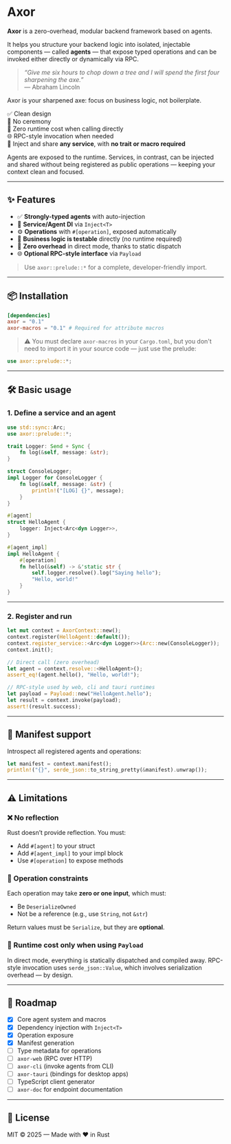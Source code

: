 # Axor

**Axor** is a zero-overhead, modular backend framework based on agents.

It helps you structure your backend logic into isolated, injectable components — called **agents** — that expose typed operations and can be invoked either directly or dynamically via RPC.

> _“Give me six hours to chop down a tree and I will spend the first four sharpening the axe.”_  
> — Abraham Lincoln

Axor is your sharpened axe: focus on business logic, not boilerplate.

✅ Clean design  
🧪 No ceremony  
🚀 Zero runtime cost when calling directly  
🌐 RPC-style invocation when needed  
🔌 Inject and share **any service**, with **no trait or macro required**

Agents are exposed to the runtime. Services, in contrast, can be injected and shared without being registered as public operations — keeping your context clean and focused.

---

## ✨ Features

- ✅ **Strongly-typed agents** with auto-injection
- 🔌 **Service/Agent DI** via `Inject<T>`
- ⚙️ **Operations** with `#[operation]`, exposed automatically
- 🧪 **Business logic is testable** directly (no runtime required)
- 🚀 **Zero overhead** in direct mode, thanks to static dispatch
- 🌐 **Optional RPC-style interface** via `Payload`

> Use `axor::prelude::*` for a complete, developer-friendly import.

---

## 📦 Installation

```toml
[dependencies]
axor = "0.1"
axor-macros = "0.1" # Required for attribute macros
````

> ⚠️ You must declare `axor-macros` in your `Cargo.toml`,
> but you don't need to import it in your source code — just use the prelude:

```rust
use axor::prelude::*;
```

---

## 🛠️ Basic usage

### 1. Define a service and an agent

```rust
use std::sync::Arc;
use axor::prelude::*;

trait Logger: Send + Sync {
    fn log(&self, message: &str);
}

struct ConsoleLogger;
impl Logger for ConsoleLogger {
    fn log(&self, message: &str) {
        println!("[LOG] {}", message);
    }
}

#[agent]
struct HelloAgent {
    logger: Inject<Arc<dyn Logger>>,
}

#[agent_impl]
impl HelloAgent {
    #[operation]
    fn hello(&self) -> &'static str {
        self.logger.resolve().log("Saying hello");
        "Hello, world!"
    }
}
```

---

### 2. Register and run

```rust
let mut context = AxorContext::new();
context.register(HelloAgent::default());
context.register_service::<Arc<dyn Logger>>(Arc::new(ConsoleLogger));
context.init();

// Direct call (zero overhead)
let agent = context.resolve::<HelloAgent>();
assert_eq!(agent.hello(), "Hello, world!");

// RPC-style used by web, cli and tauri runtimes
let payload = Payload::new("HelloAgent.hello");
let result = context.invoke(payload);
assert!(result.success);
```

---

## 📜 Manifest support

Introspect all registered agents and operations:

```rust
let manifest = context.manifest();
println!("{}", serde_json::to_string_pretty(&manifest).unwrap());
```

---

## ⚠️ Limitations

### ❌ No reflection

Rust doesn’t provide reflection. You must:

* Add `#[agent]` to your struct
* Add `#[agent_impl]` to your impl block
* Use `#[operation]` to expose methods

### 🎯 Operation constraints

Each operation may take **zero or one input**, which must:

* Be `DeserializeOwned`
* Not be a reference (e.g., use `String`, not `&str`)

Return values must be `Serialize`, but they are **optional**.

### 🔄 Runtime cost only when using `Payload`

In direct mode, everything is statically dispatched and compiled away.
RPC-style invocation uses `serde_json::Value`, which involves serialization overhead — by design.

---

## 🧭 Roadmap

* [x] Core agent system and macros
* [x] Dependency injection with `Inject<T>`
* [x] Operation exposure
* [x] Manifest generation
* [ ] Type metadata for operations
* [ ] `axor-web` (RPC over HTTP)
* [ ] `axor-cli` (invoke agents from CLI)
* [ ] `axor-tauri` (bindings for desktop apps)
* [ ] TypeScript client generator
* [ ] `axor-doc` for endpoint documentation

---

## 🔗 License

MIT © 2025 — Made with ❤️ in Rust